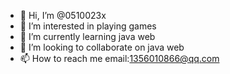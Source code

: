 - 👋 Hi, I’m @0510023x
- 👀 I’m interested in playing games
- 🌱 I’m currently learning java web
- 💞️ I’m looking to collaborate on java web 
- 📫 How to reach me email:1356010866@qq.com

<!---
0510023x/0510023x is a ✨ special ✨ repository because its `README.md` (this file) appears on your GitHub profile.
You can click the Preview link to take a look at your changes.
--->
